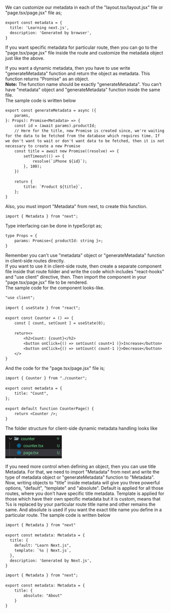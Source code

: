 We can customize our metadata in each of the "layout.tsx/layout.jsx" file or "page.tsx/page.jsx" file as;

```
export const metadata = {
  title: 'Learning next.js',
  description: 'Generated by browser',
}
```

If you want specific metadata for particular route, then you can go to the "page.tsx/page.jsx" file inside the route and customize the metadata object just like the above.

If you want a dynamic metadata, then you have to use write "generateMetadata" function and return the object as metadata. This function returns "Promise<Metadata>" as an object.
<br> **Note:** The function name should be exactly "generateMetadata". You can't have "metadata" object and "generateMetadata" function inside the same file.
<br> The sample code is written below

```
export const generateMetadata = async ({
    params,
}: Props): Promise<Metadata> => {
    const id = (await params).productId;
    // Here for the title, new Promise is created since, we're waiting for the data to be fetched from the database which requires time. If we don't want to wait or don't want data to be fetched, then it is not necessary to create a new Promise
    const title = await new Promise((resolve) => {
        setTimeout(() => {
            resolve(`iPhone ${id}`);
        }, 100);
    })

    return {
        title: `Product ${title}`,
    };
}
```

Also, you must import "Metadata" from next, to create this function.

```
import { Metadata } from "next";
```

Type interfacing can be done in typeScript as;

```
type Props = {
    params: Promise<{ productId: string }>;
}
```

Remember you can't use "metadata" object or "generateMetadata" function in client-side routes directly.
<br> If you want to use it in client-side route, then create a separate component file inside that route folder and write the code which includes "react-hooks" and "use client" directive, then. Then import the component in your "page.tsx/page.jsx" file to be rendered.
<br> The sample code for the component looks-like.

```
"use client";

import { useState } from "react";

export const Counter = () => {
    const [ count, setCount ] = useState(0);

    return<>
        <h2>Count: {count}</h2>
        <button onClick={() => setCount( count+1 )}>Increase</button>
        <button onClick={() => setCount( count-1 )}>Decrease</button>
    </>
}
```

And the code for the "page.tsx/page.jsx" file is;

```
import { Counter } from "./counter";

export const metadata = {
    title: "Count",
};

export default function CounterPage() {
    return <Counter />;
}
```

The folder structure for client-side dynamic metadata handling looks like

![client-component-metadata](../images/client-component-metadata.png)

If you need more control when defining an object, then you can use title Metadata. For that, we need to import "Metadata" from next and write the type of metadata object or "generateMetadata" function to "Metadata". Now, writing objects to "title" inside metadata will give you three powerful options, "default", "template" and "absolute". Default is applied for all those routes, where you don't have specific title metadata. Template is applied for those which have their own specific metadata but it is custom, means that %s is replaced by your particular route title name and other remains the same. And absolute is used if you want the exact title name you define in a particular route. The sample code is written below

```
import { Metadata } from "next"

export const metadata: Metadata = {
  title: {
    default: "Learn Next.js",
    template: `%s | Next.js`,
  },
  description: 'Generated by Next.js',
}
```

```
import { Metadata } from "next";

export const metadata: Metadata = {
    title: {
        absolute: "About"
    }
}
```

